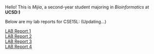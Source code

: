 Hello! 
This is *Mijia*, a second-year student majoring in *Bioinformatics* at **UCSD:)**

Below are my lab reports for CSE15L:
(Updating...)

[LAB Report 1](https://m1ma0314.github.io/cse15l-lab-reports/lab-report-1-week-2.html)\
[LAB Report 2](https://m1ma0314.github.io/cse15l-lab-reports/cse15l-lab-report-2-week-4.html)\
[LAB Report 3](https://m1ma0314.github.io/cse15l-lab-reports/lab-report-3-week-6.html)\
[LAB Report 4](https://m1ma0314.github.io/cse15l-lab-reports/lab-report-4-week-8.html)
